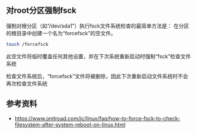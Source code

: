 ## 对root分区强制fsck

强制对根分区（如“/dev/sda1”）执行fsck文件系统检查的最简单方法是：
在分区的根目录中创建一个名为“forcefsck”的空文件。

```bash
touch /forcefsck
```

此空文件将临时覆盖任何其他设置，并在下次系统重新启动时强制“fsck”检查文件系统

检查文件系统后，“forcefsck”文件将被删除，因此下次重新启动文件系统时不会再次检查文件系统

## 参考资料

- <https://www.onitroad.com/jc/linux/faq/how-to-force-fsck-to-check-filesystem-after-system-reboot-on-linux.html>